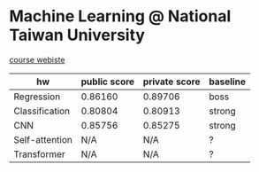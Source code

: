 # Machine Learning @ National Taiwan University

[course webiste](https://speech.ee.ntu.edu.tw/~hylee/ml/2022-spring.php)

| hw | public score | private score | baseline |
| --- | --- | --- | --- |
| Regression | 0.86160 | 0.89706 | boss |
| Classification | 0.80804 | 0.80913| strong |
| CNN | 0.85756 | 0.85275 | strong |
| Self-attention | N/A | N/A | ? |
| Transformer | N/A  | N/A  | ? |